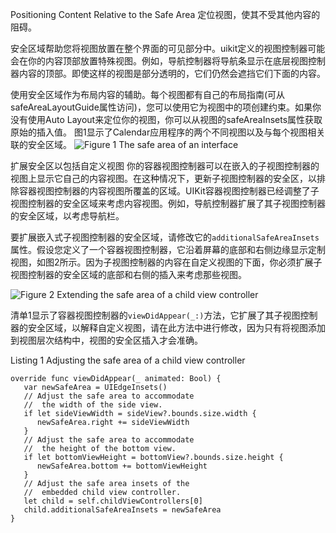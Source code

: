 Positioning Content Relative to the Safe Area
定位视图，使其不受其他内容的阻碍。

安全区域帮助您将视图放置在整个界面的可见部分中。uikit定义的视图控制器可能会在你的内容顶部放置特殊视图。例如，导航控制器将导航条显示在底层视图控制器内容的顶部。即使这样的视图是部分透明的，它们仍然会遮挡它们下面的内容。

使用安全区域作为布局内容的辅助。每个视图都有自己的布局指南(可从safeAreaLayoutGuide属性访问)，您可以使用它为视图中的项创建约束。如果你没有使用Auto Layout来定位你的视图，你可以从视图的safeAreaInsets属性获取原始的插入值。
图1显示了Calendar应用程序的两个不同视图以及与每个视图相关联的安全区域。
![Figure 1 The safe area of an interface](https://docs-assets.developer.apple.com/published/dbcc36bfb3/e5aca39a-f9a2-4ab8-9f45-08fd95fb845c.png)

 
扩展安全区以包括自定义视图
你的容器视图控制器可以在嵌入的子视图控制器的视图上显示它自己的内容视图。在这种情况下，更新子视图控制器的安全区，以排除容器视图控制器的内容视图所覆盖的区域。UIKit容器视图控制器已经调整了子视图控制器的安全区域来考虑内容视图。例如，导航控制器扩展了其子视图控制器的安全区域，以考虑导航栏。

要扩展嵌入式子视图控制器的安全区域，请修改它的`additionalSafeAreaInsets`属性。假设您定义了一个容器视图控制器，它沿着屏幕的底部和右侧边缘显示定制视图，如图2所示。因为子视图控制器的内容在自定义视图的下面，你必须扩展子视图控制器的安全区域的底部和右侧的插入来考虑那些视图。

![Figure 2 Extending the safe area of a child view controller](https://docs-assets.developer.apple.com/published/29ea4c9db6/419597f1-8b60-47bb-a8af-2d2f6809f2dc.png)

清单1显示了容器视图控制器的`viewDidAppear(_:)`方法，它扩展了其子视图控制器的安全区域，以解释自定义视图，请在此方法中进行修改，因为只有将视图添加到视图层次结构中，视图的安全区插入才会准确。

Listing 1 Adjusting the safe area of a child view controller
```
override func viewDidAppear(_ animated: Bool) {
   var newSafeArea = UIEdgeInsets()
   // Adjust the safe area to accommodate 
   //  the width of the side view.
   if let sideViewWidth = sideView?.bounds.size.width {
      newSafeArea.right += sideViewWidth
   }
   // Adjust the safe area to accommodate 
   //  the height of the bottom view.
   if let bottomViewHeight = bottomView?.bounds.size.height {
      newSafeArea.bottom += bottomViewHeight
   }
   // Adjust the safe area insets of the 
   //  embedded child view controller.
   let child = self.childViewControllers[0]
   child.additionalSafeAreaInsets = newSafeArea
}
```